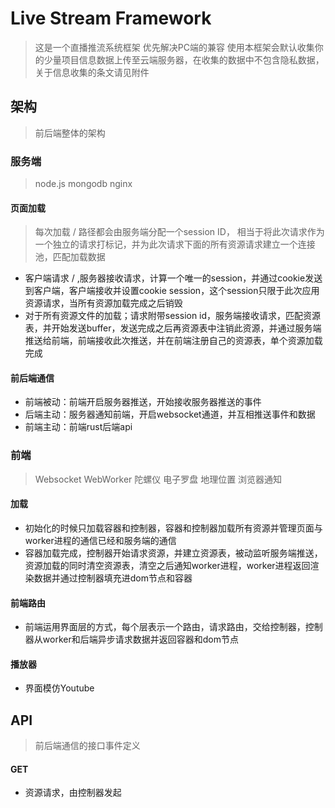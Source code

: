 # Live Stream Framework
> 这是一个直播推流系统框架  优先解决PC端的兼容
> 使用本框架会默认收集你的少量项目信息数据上传至云端服务器，在收集的数据中不包含隐私数据，关于信息收集的条文请见附件

## 架构
> 前后端整体的架构

### 服务端
> node.js mongodb nginx
#### 页面加载
> 每次加载 / 路径都会由服务端分配一个session ID， 相当于将此次请求作为一个独立的请求打标记，并为此次请求下面的所有资源请求建立一个连接池，匹配加载数据
* 客户端请求 / ,服务器接收请求，计算一个唯一的session，并通过cookie发送到客户端，客户端接收并设置cookie session，这个session只限于此次应用资源请求，当所有资源加载完成之后销毁
* 对于所有资源文件的加载；请求附带session id，服务端接收请求，匹配资源表，并开始发送buffer，发送完成之后再资源表中注销此资源，并通过服务端推送给前端，前端接收此次推送，并在前端注册自己的资源表，单个资源加载完成
#### 前后端通信
* 前端被动：前端开启服务器推送，开始接收服务器推送的事件
* 后端主动：服务器通知前端，开启websocket通道，并互相推送事件和数据
* 前端主动：前端rust后端api

### 前端
> Websocket WebWorker 陀螺仪 电子罗盘 地理位置 浏览器通知
#### 加载
* 初始化的时候只加载容器和控制器，容器和控制器加载所有资源并管理页面与worker进程的通信已经和服务端的通信
* 容器加载完成，控制器开始请求资源，并建立资源表，被动监听服务端推送，资源加载的同时清空资源表，清空之后通知worker进程，worker进程返回渲染数据并通过控制器填充进dom节点和容器
#### 前端路由
* 前端运用界面层的方式，每个层表示一个路由，请求路由，交给控制器，控制器从worker和后端异步请求数据并返回容器和dom节点
#### 播放器
* 界面模仿Youtube

## API
> 前后端通信的接口事件定义
#### GET
* 资源请求，由控制器发起
